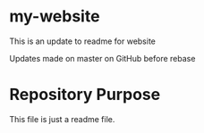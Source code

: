 # my-website

This is an update to readme for website

Updates made on master on GitHub before rebase 

# Repository Purpose

This file is just a readme file.
